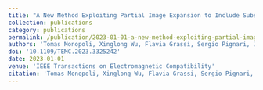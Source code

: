 ```yaml
---
title: "A New Method Exploiting Partial Image Expansion to Include Substrate and Ground in Dipole-Based Near-Field Models"
collection: publications
category: publications
permalink: /publication/2023-01-01-a-new-method-exploiting-partial-image-expansion-to-include-substrate-and-ground-in-dipole-based-near-field-models
authors: 'Tomas Monopoli, Xinglong Wu, Flavia Grassi, Sergio Pignari, Johannes Wolf'
doi: '10.1109/TEMC.2023.3325242'
date: 2023-01-01
venue: 'IEEE Transactions on Electromagnetic Compatibility'
citation: 'Tomas Monopoli, Xinglong Wu, Flavia Grassi, Sergio Pignari, Johannes Wolf. (2023). &quot;A New Method Exploiting Partial Image Expansion to Include Substrate and Ground in Dipole-Based Near-Field Models&quot; <i>IEEE Transactions on Electromagnetic Compatibility</i>.'
---
```


